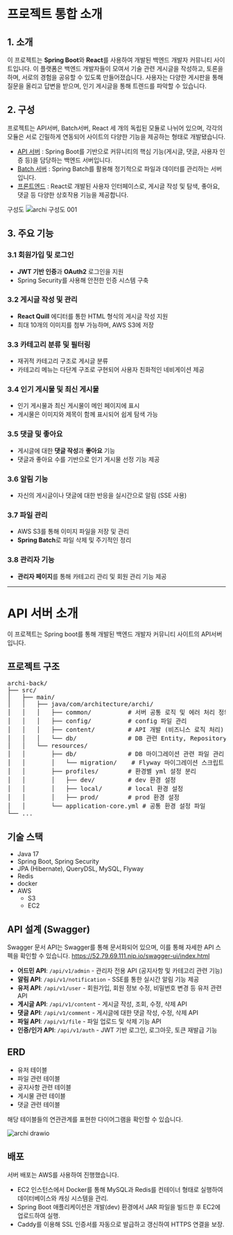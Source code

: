 # 프로젝트 통합 소개
## 1. 소개
이 프로젝트는 **Spring Boot**와 **React**를 사용하여 개발된 백엔드 개발자 커뮤니티 사이트입니다. 
이 플랫폼은 백엔드 개발자들이 모여서 기술 관련 게시글을 작성하고, 토론을 하며, 서로의 경험을 공유할 수 있도록 만들어졌습니다. 
사용자는 다양한 게시판을 통해 질문을 올리고 답변을 받으며, 인기 게시글을 통해 트렌드를 파악할 수 있습니다.

## 2. 구성

프로젝트는 API서버, Batch서버, React 세 개의 독립된 모듈로 나뉘어 있으며, 
각각의 모듈은 서로 긴밀하게 연동되어 사이트의 다양한 기능을 제공하는 형태로 개발됐습니다.

- [API 서버](#API-서버-소개) : Spring Boot를 기반으로 커뮤니티의 핵심 기능(게시글, 댓글, 사용자 인증 등)을 담당하는 백엔드 서버입니다.
- [Batch 서버](https://github.com/kh6815/archi-sub) : Spring Batch를 활용해 정기적으로 파일과 데이터를 관리하는 서버입니다.
- [프론트엔드](https://github.com/kh6815/archi-cli) : React로 개발된 사용자 인터페이스로, 게시글 작성 및 탐색, 좋아요, 댓글 등 다양한 상호작용 기능을 제공합니다.

구성도
![‎archi 구성도 ‎001](https://github.com/user-attachments/assets/31287d1c-ade1-4191-a2ac-01e3cb346638)


## 3. 주요 기능
### 3.1 회원가입 및 로그인
- **JWT 기반 인증**과 **OAuth2** 로그인을 지원
- Spring Security를 사용해 안전한 인증 시스템 구축

### 3.2 게시글 작성 및 관리
- **React Quill** 에디터를 통한 HTML 형식의 게시글 작성 지원
- 최대 10개의 이미지를 첨부 가능하며, AWS S3에 저장

### 3.3 카테고리 분류 및 필터링
- 재귀적 카테고리 구조로 게시글 분류
- 카테고리 메뉴는 다단계 구조로 구현되어 사용자 친화적인 네비게이션 제공

### 3.4 인기 게시물 및 최신 게시물
- 인기 게시물과 최신 게시물이 메인 페이지에 표시
- 게시물은 이미지와 제목이 함께 표시되어 쉽게 탐색 가능

### 3.5 댓글 및 좋아요
- 게시글에 대한 **댓글 작성**과 **좋아요** 기능
- 댓글과 좋아요 수를 기반으로 인기 게시물 선정 기능 제공

### 3.6 알림 기능
- 자신의 게시글이나 댓글에 대한 반응을 실시간으로 알림 (SSE 사용)

### 3.7 파일 관리
- AWS S3를 통해 이미지 파일을 저장 및 관리
- **Spring Batch**로 파일 삭제 및 주기적인 정리

### 3.8 관리자 기능
- **관리자 페이지**를 통해 카테고리 관리 및 회원 관리 기능 제공

---

# API 서버 소개
이 프로젝트는 Spring boot를 통해 개발된 백엔드 개발자 커뮤니티 사이트의 API서버 입니다.

## 프로젝트 구조
<pre>
archi-back/
├── src/
│   ├── main/
│   │   ├── java/com/architecture/archi/
│   │   │   ├── common/          # 서버 공통 로직 및 에러 처리 정의
│   │   │   ├── config/          # config 파일 관리
│   │   │   ├── content/         # API 개발 (비즈니스 로직 처리)
│   │   │   └── db/              # DB 관련 Entity, Repository 관리
│   │   └── resources/
│   │       ├── db/              # DB 마이그레이션 관련 파일 관리
│   │       │   └── migration/    # Flyway 마이그레이션 스크립트 파일
│   │       ├── profiles/        # 환경별 yml 설정 분리
│   │       │   ├── dev/         # dev 환경 설정
│   │       │   ├── local/       # local 환경 설정
│   │       │   ├── prod/        # prod 환경 설정
│   │       └── application-core.yml # 공통 환경 설정 파일
└── ...
</pre>



## 기술 스택
- Java 17
- Spring Boot, Spring Security
- JPA (Hibernate), QueryDSL, MySQL, Flyway
- Redis
- docker
- AWS
  - S3
  - EC2


## API 설계 (Swagger)
Swagger 문서
API는 Swagger를 통해 문서화되어 있으며, 이를 통해 자세한 API 스펙을 확인할 수 있습니다.
https://52.79.69.111.nip.io/swagger-ui/index.html

- **어드민 API**: `/api/v1/admin` - 관리자 전용 API (공지사항 및 카테고리 관련 기능)
- **알림 API**: `/api/v1/notification` - SSE를 통한 실시간 알림 기능 제공
- **유저 API**: `/api/v1/user` - 회원가입, 회원 정보 수정, 비밀번호 변경 등 유저 관련 API
- **게시글 API**: `/api/v1/content` - 게시글 작성, 조회, 수정, 삭제 API
- **댓글 API**: `/api/v1/comment` - 게시글에 대한 댓글 작성, 수정, 삭제 API
- **파일 API**: `/api/v1/file` - 파일 업로드 및 삭제 기능 API
- **인증/인가 API**: `/api/v1/auth` - JWT 기반 로그인, 로그아웃, 토큰 재발급 기능
  

## ERD
- 유저 테이블
- 파일 관련 테이블
- 공지사항 관련 테이블
- 게시물 관련 테이블
- 댓글 관련 테이블

해당 테이블들의 연관관계를 표현한 다이어그램을 확인할 수 있습니다.

![archi drawio](https://github.com/user-attachments/assets/b3c45c6e-dc98-41f9-bacf-ea3589830a93)



## 배포
서버 배포는 AWS를 사용하여 진행했습니다.
- EC2 인스턴스에서 Docker를 통해 MySQL과 Redis를 컨테이너 형태로 실행하여 데이터베이스와 캐싱 시스템을 관리.
- Spring Boot 애플리케이션은 개발(dev) 환경에서 JAR 파일을 빌드한 후 EC2에 업로드하여 실행.
- Caddy를 이용해 SSL 인증서를 자동으로 발급하고 갱신하여 HTTPS 연결을 보장.
